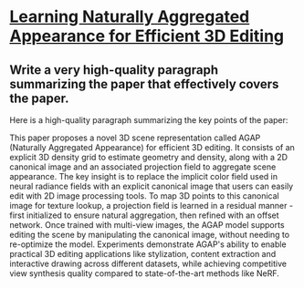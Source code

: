 # [Learning Naturally Aggregated Appearance for Efficient 3D Editing](https://arxiv.org/abs/2312.06657)

## Write a very high-quality paragraph summarizing the paper that effectively covers the paper.

 Here is a high-quality paragraph summarizing the key points of the paper:

This paper proposes a novel 3D scene representation called AGAP (Naturally Aggregated Appearance) for efficient 3D editing. It consists of an explicit 3D density grid to estimate geometry and density, along with a 2D canonical image and an associated projection field to aggregate scene appearance. The key insight is to replace the implicit color field used in neural radiance fields with an explicit canonical image that users can easily edit with 2D image processing tools. To map 3D points to this canonical image for texture lookup, a projection field is learned in a residual manner - first initialized to ensure natural aggregation, then refined with an offset network. Once trained with multi-view images, the AGAP model supports editing the scene by manipulating the canonical image, without needing to re-optimize the model. Experiments demonstrate AGAP's ability to enable practical 3D editing applications like stylization, content extraction and interactive drawing across different datasets, while achieving competitive view synthesis quality compared to state-of-the-art methods like NeRF.
